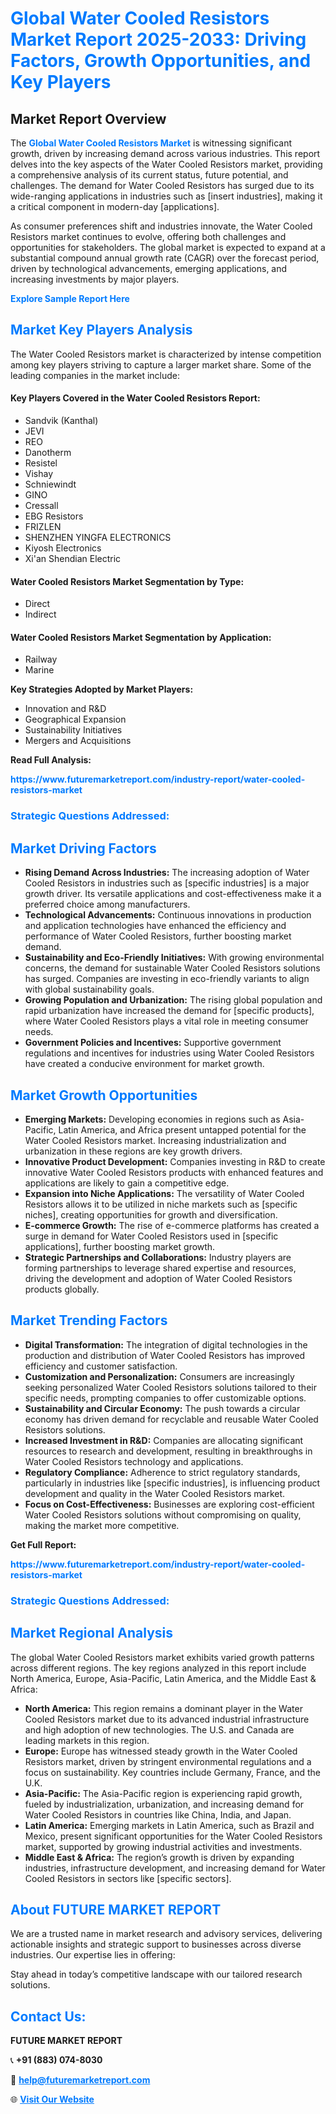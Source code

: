 <h1 style="color: #007BFF;">Global Water Cooled Resistors Market Report 2025-2033: Driving Factors, Growth Opportunities, and Key Players</h1>

<section id="overview">
<h2>Market Report Overview</h2>
<p>The <a href="https://www.futuremarketreport.com/industry-report/water-cooled-resistors-market" style="color: #007BFF; text-decoration: none;"><strong>Global Water Cooled Resistors Market</strong></a> is witnessing significant growth, driven by increasing demand across various industries. This report delves into the key aspects of the Water Cooled Resistors market, providing a comprehensive analysis of its current status, future potential, and challenges. The demand for Water Cooled Resistors has surged due to its wide-ranging applications in industries such as [insert industries], making it a critical component in modern-day [applications].</p>
<p>As consumer preferences shift and industries innovate, the Water Cooled Resistors market continues to evolve, offering both challenges and opportunities for stakeholders. The global market is expected to expand at a substantial compound annual growth rate (CAGR) over the forecast period, driven by technological advancements, emerging applications, and increasing investments by major players.</p>
</section>

<section id="overview">
<p><a href="https://www.futuremarketreport.com/request-sample/reportId=82023" style="color: #007BFF; text-decoration: none;"><strong>Explore Sample Report Here</strong></a></p>
</section>

<section id="key-players">
<h2 style="color: #007BFF;">Market Key Players Analysis</h2>
<p>The Water Cooled Resistors market is characterized by intense competition among key players striving to capture a larger market share. Some of the leading companies in the market include:</p>
<h4>Key Players Covered in the Water Cooled Resistors Report:</h4>
<ul><li>Sandvik (Kanthal)</li><li>JEVI</li><li>REO</li><li>Danotherm</li><li>Resistel</li><li>Vishay</li><li>Schniewindt</li><li>GINO</li><li>Cressall</li><li>EBG Resistors</li><li>FRIZLEN</li><li>SHENZHEN YINGFA ELECTRONICS</li><li>Kiyosh Electronics</li><li>Xi&#039;an Shendian Electric</li></ul>
<h4>Water Cooled Resistors Market Segmentation by Type:</h4>
<ul><li>Direct</li><li>Indirect</li></ul>

<h4>Water Cooled Resistors Market Segmentation by Application:</h4>
<ul><li>Railway</li><li>Marine</li></ul>
<p><strong>Key Strategies Adopted by Market Players:</strong></p>
<ul>
<li>Innovation and R&D</li>
<li>Geographical Expansion</li>
<li>Sustainability Initiatives</li>
<li>Mergers and Acquisitions</li>
</ul>
</section>

<section>
<p><strong>Read Full Analysis: </strong></p><a href="https://www.futuremarketreport.com/industry-report/water-cooled-resistors-market" style="color: #007BFF; text-decoration: none;"><strong>https://www.futuremarketreport.com/industry-report/water-cooled-resistors-market</strong></a>
<h3 style="color: #007BFF;">Strategic Questions Addressed:</h3>
</section>

<section id="driving-factors">
<h2 style="color: #007BFF;">Market Driving Factors</h2>
<ul>
<li><strong>Rising Demand Across Industries:</strong> The increasing adoption of Water Cooled Resistors in industries such as [specific industries] is a major growth driver. Its versatile applications and cost-effectiveness make it a preferred choice among manufacturers.</li>
<li><strong>Technological Advancements:</strong> Continuous innovations in production and application technologies have enhanced the efficiency and performance of Water Cooled Resistors, further boosting market demand.</li>
<li><strong>Sustainability and Eco-Friendly Initiatives:</strong> With growing environmental concerns, the demand for sustainable Water Cooled Resistors solutions has surged. Companies are investing in eco-friendly variants to align with global sustainability goals.</li>
<li><strong>Growing Population and Urbanization:</strong> The rising global population and rapid urbanization have increased the demand for [specific products], where Water Cooled Resistors plays a vital role in meeting consumer needs.</li>
<li><strong>Government Policies and Incentives:</strong> Supportive government regulations and incentives for industries using Water Cooled Resistors have created a conducive environment for market growth.</li>
</ul>
</section>

<section id="growth-opportunities">
<h2 style="color: #007BFF;">Market Growth Opportunities</h2>
<ul>
<li><strong>Emerging Markets:</strong> Developing economies in regions such as Asia-Pacific, Latin America, and Africa present untapped potential for the Water Cooled Resistors market. Increasing industrialization and urbanization in these regions are key growth drivers.</li>
<li><strong>Innovative Product Development:</strong> Companies investing in R&D to create innovative Water Cooled Resistors products with enhanced features and applications are likely to gain a competitive edge.</li>
<li><strong>Expansion into Niche Applications:</strong> The versatility of Water Cooled Resistors allows it to be utilized in niche markets such as [specific niches], creating opportunities for growth and diversification.</li>
<li><strong>E-commerce Growth:</strong> The rise of e-commerce platforms has created a surge in demand for Water Cooled Resistors used in [specific applications], further boosting market growth.</li>
<li><strong>Strategic Partnerships and Collaborations:</strong> Industry players are forming partnerships to leverage shared expertise and resources, driving the development and adoption of Water Cooled Resistors products globally.</li>
</ul>
</section>

<section id="trending-factors">
<h2 style="color: #007BFF;">Market Trending Factors</h2>
<ul>
<li><strong>Digital Transformation:</strong> The integration of digital technologies in the production and distribution of Water Cooled Resistors has improved efficiency and customer satisfaction.</li>
<li><strong>Customization and Personalization:</strong> Consumers are increasingly seeking personalized Water Cooled Resistors solutions tailored to their specific needs, prompting companies to offer customizable options.</li>
<li><strong>Sustainability and Circular Economy:</strong> The push towards a circular economy has driven demand for recyclable and reusable Water Cooled Resistors solutions.</li>
<li><strong>Increased Investment in R&D:</strong> Companies are allocating significant resources to research and development, resulting in breakthroughs in Water Cooled Resistors technology and applications.</li>
<li><strong>Regulatory Compliance:</strong> Adherence to strict regulatory standards, particularly in industries like [specific industries], is influencing product development and quality in the Water Cooled Resistors market.</li>
<li><strong>Focus on Cost-Effectiveness:</strong> Businesses are exploring cost-efficient Water Cooled Resistors solutions without compromising on quality, making the market more competitive.</li>
</ul>
</section>

<section>
<p><strong>Get Full Report: </strong></p><a href="https://www.futuremarketreport.com/industry-report/water-cooled-resistors-market" style="color: #007BFF; text-decoration: none;"><strong>https://www.futuremarketreport.com/industry-report/water-cooled-resistors-market</strong></a>
<h3 style="color: #007BFF;">Strategic Questions Addressed:</h3>
</section>


<section id="regional-analysis">
<h2 style="color: #007BFF;">Market Regional Analysis</h2>
<p>The global Water Cooled Resistors market exhibits varied growth patterns across different regions. The key regions analyzed in this report include North America, Europe, Asia-Pacific, Latin America, and the Middle East & Africa:</p>
<ul>
<li><strong>North America:</strong> This region remains a dominant player in the Water Cooled Resistors market due to its advanced industrial infrastructure and high adoption of new technologies. The U.S. and Canada are leading markets in this region.</li>
<li><strong>Europe:</strong> Europe has witnessed steady growth in the Water Cooled Resistors market, driven by stringent environmental regulations and a focus on sustainability. Key countries include Germany, France, and the U.K.</li>
<li><strong>Asia-Pacific:</strong> The Asia-Pacific region is experiencing rapid growth, fueled by industrialization, urbanization, and increasing demand for Water Cooled Resistors in countries like China, India, and Japan.</li>
<li><strong>Latin America:</strong> Emerging markets in Latin America, such as Brazil and Mexico, present significant opportunities for the Water Cooled Resistors market, supported by growing industrial activities and investments.</li>
<li><strong>Middle East & Africa:</strong> The region’s growth is driven by expanding industries, infrastructure development, and increasing demand for Water Cooled Resistors in sectors like [specific sectors].</li>
</ul>
</section>

<footer>
<h2 style="color: #007BFF;">About FUTURE MARKET REPORT</h2>
<p>We are a trusted name in market research and advisory services, delivering actionable insights and strategic support to businesses across diverse industries. Our expertise lies in offering:</p>

<p>Stay ahead in today’s competitive landscape with our tailored research solutions.</p>

<h2 style="color: #007BFF;">Contact Us:</h2>
<p><strong>FUTURE MARKET REPORT</strong></p>
<p>📞 <strong>+91 (883) 074-8030</strong></p>
<p>📧 <strong><a href="mailto:help@futuremarketreport.com" style="color: #007BFF;">help@futuremarketreport.com</a></strong></p>
<p>🌐 <strong><a href="https://www.futuremarketreport.com/" style="color: #007BFF;">Visit Our Website</a></strong></p>
</footer>